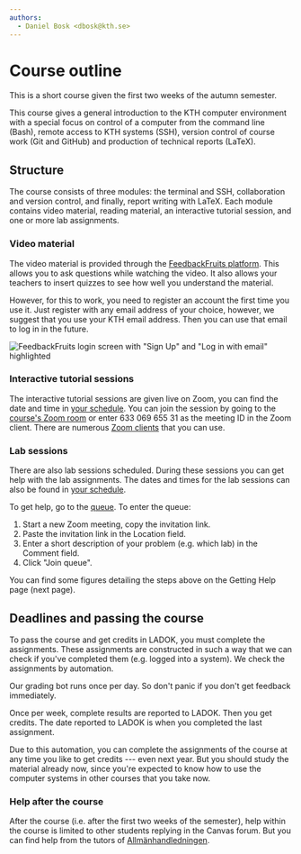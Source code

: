 ```yaml
---
authors:
  - Daniel Bosk <dbosk@kth.se>
---
```


# Course outline

This is a short course given the first two weeks of the autumn semester.

This course gives a general introduction to the KTH computer environment with a 
special focus on control of a computer from the command line (Bash), remote 
access to KTH systems (SSH), version control of course work (Git and GitHub) 
and production of technical reports (LaTeX).


## Structure

The course consists of three modules: the terminal and SSH, collaboration and 
version control, and finally, report writing with LaTeX. Each module contains 
video material, reading material, an interactive tutorial session, and one or 
more lab assignments.

### Video material

The video material is provided through the [FeedbackFruits platform][fbf]. This 
allows you to ask questions while watching the video. It also allows your 
teachers to insert quizzes to see how well you understand the material.

However, for this to work, you need to register an account the first time you 
use it. Just register with any email address of your choice, however, we 
suggest that you use your KTH email address. Then you can use that email to log 
in in the future.

![FeedbackFruits login screen with "Sign Up" and "Log in with email" 
highlighted][fbf-login]

[fbf]: https://feedbackfruits.com/interactive-video
[fbf-login]: https://github.com/dbosk/introtools/raw/master/modules/overview/fbf.png

### Interactive tutorial sessions

The interactive tutorial sessions are given live on Zoom, you can find the date 
and time in [your schedule][schedule]. You can join the session by going to the 
[course's Zoom room][zoom-room] or enter 633 069 655 31 as the meeting ID in 
the Zoom client. There are numerous [Zoom clients][zoom-clients] that you can 
use.

[schedule]: https://www.kth.se/social/home/personal-menu/schema/
[zoom-room]: https://kth-se.zoom.us/j/63306965531
[zoom-web]: https://kth-se.zoom.us/join
[zoom-clients]: https://zoom.us/download

### Lab sessions

There are also lab sessions scheduled. During these sessions you can get help 
with the lab assignments. The dates and times for the lab sessions can also be 
found in [your schedule][schedule].

To get help, go to the [queue][queue]. To enter the queue:

  1. Start a new Zoom meeting, copy the invitation link.
  2. Paste the invitation link in the Location field.
  3. Enter a short description of your problem (e.g. which lab) in the Comment 
     field.
  4. Click "Join queue".

You can find some figures detailing the steps above on the Getting Help page 
(next page).

[queue]: https://queue.csc.kth.se/Queue/DD1301


## Deadlines and passing the course

To pass the course and get credits in LADOK, you must complete the assignments. 
These assignments are constructed in such a way that we can check if you've 
completed them (e.g. logged into a system). We check the assignments by 
automation.

Our grading bot runs once per day. So don't panic if you don't get feedback 
immediately.

Once per week, complete results are reported to LADOK. Then you get credits. 
The date reported to LADOK is when you completed the last assignment.

Due to this automation, you can complete the assignments of the course at any 
time you like to get credits --- even next year. But you should study the 
material already now, since you're expected to know how to use the computer 
systems in other courses that you take now.

### Help after the course

After the course (i.e. after the first two weeks of the semester), help within 
the course is limited to other students replying in the Canvas forum. But you 
can find help from the tutors of [Allmänhandledningen][allmänhandledningen].

[allmänhandledningen]: https://www.kth.se/social/group/allmanhandledning/


